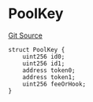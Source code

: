 # PoolKey
[Git Source](https://github.com/zammdefi/zRouter/blob/15c5fb7442065a88b0c255094f10ebd47b711ccb/src/zRouter.sol)


```solidity
struct PoolKey {
    uint256 id0;
    uint256 id1;
    address token0;
    address token1;
    uint256 feeOrHook;
}
```


